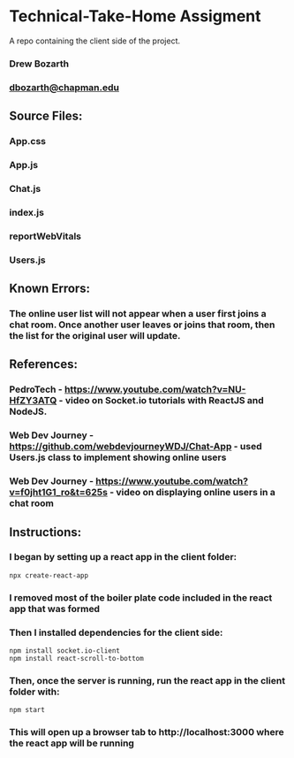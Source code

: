 # Technical-Take-Home Assigment

A repo containing the client side of the project.

### Drew Bozarth

### dbozarth@chapman.edu

## Source Files:

### App.css

### App.js

### Chat.js

### index.js

### reportWebVitals

### Users.js

## Known Errors:

### The online user list will not appear when a user first joins a chat room. Once another user leaves or joins that room, then the list for the original user will update.

## References:

### PedroTech - https://www.youtube.com/watch?v=NU-HfZY3ATQ - video on Socket.io tutorials with ReactJS and NodeJS.

### Web Dev Journey - https://github.com/webdevjourneyWDJ/Chat-App - used Users.js class to implement showing online users

### Web Dev Journey - https://www.youtube.com/watch?v=f0jht1G1_ro&t=625s - video on displaying online users in a chat room

## Instructions:

### I began by setting up a react app in the client folder:

```
npx create-react-app
```

### I removed most of the boiler plate code included in the react app that was formed

### Then I installed dependencies for the client side:

```
npm install socket.io-client
npm install react-scroll-to-bottom
```

### Then, once the server is running, run the react app in the client folder with:

```
npm start
```

### This will open up a browser tab to http://localhost:3000 where the react app will be running
